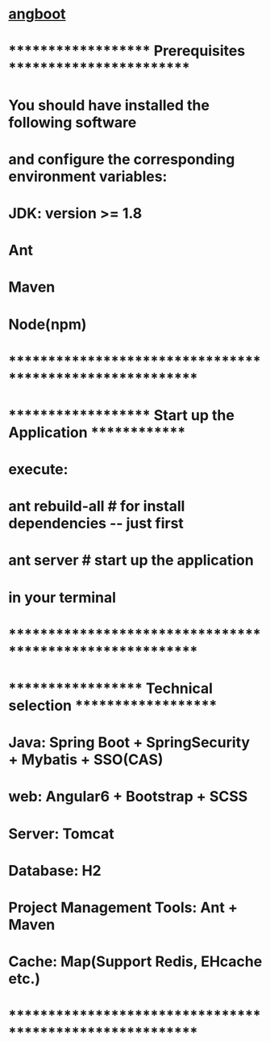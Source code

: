 # [angboot](https://dreamli1314.github.io/angboot/)

# ****************** Prerequisites ***********************

# You should have installed the following software
#   and configure the corresponding environment variables:

#     JDK: version >= 1.8
#     Ant
#     Maven
#     Node(npm)

# ********************************************************


# ****************** Start up the Application ************

# execute:
#     ant rebuild-all      # for install dependencies -- just first
#     ant server           # start up the application
# in your terminal

# ********************************************************


# ***************** Technical selection ******************

#  Java: Spring Boot + SpringSecurity + Mybatis + SSO(CAS)
#  web: Angular6 + Bootstrap + SCSS
#  Server: Tomcat
#  Database: H2
#  Project Management Tools: Ant + Maven
#  Cache: Map(Support Redis, EHcache etc.)

# ********************************************************


